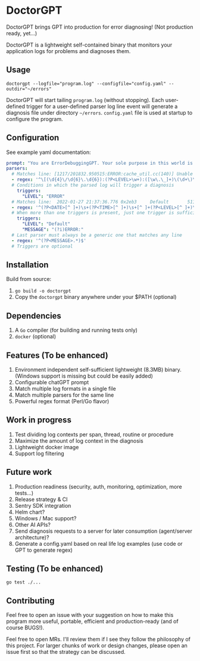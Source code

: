 # DoctorGPT
DoctorGPT brings GPT into production for error diagnosing!
(Not production ready, yet...)

DoctorGPT is a lightweight self-contained binary that monitors your application logs for problems and diagnoses them.

## Usage
`doctorgpt --logfile="program.log" --configfile="config.yaml" --outdir="~/errors"`

DoctorGPT will start tailing `program.log` (without stopping). Each user-defined trigger for a user-defined parser log line event will generate a diagnosis file under directory `~/errors`. `config.yaml` file is used at startup to configure the program.

## Configuration
See example yaml documentation:
```yaml
prompt: "You are ErrorDebuggingGPT. Your sole purpose in this world is to help software engineers by diagnosing software system errors and bugs that can occur in any type of computer system. The message following the first line containing \"ERROR:\" up until the end of the prompt is a computer error no more and no less. It is your job to try to diagnose and fix what went wrong. Ready?\nERROR:\n$ERROR"
parsers:
  # Matches line: [1217/201832.950515:ERROR:cache_util.cc(140)] Unable to move cache folder GPUCache to old_GPUCache_000
  - regex: '^\[(\d{4}\/\d{6}\.\d{6}):(?P<LEVEL>\w+):([\w\.\_]+)\(\d+\)\]\s+(?P<MESSAGE>.*)$'
  # Conditions in which the parsed log will trigger a diagnosis
    triggers:
      "LEVEL": "ERROR"
  # Matches line:  2022-01-27 21:37:36.776 0x2eb3     Default       511 photolibraryd: PLModelMigration.m:314   Creating sqlite error indicator file
  - regex: '^(?P<DATE>[^ ]+)\s+(?P<TIME>[^ ]+)\s+[^ ]+(?P<LEVEL>[^ ]+)\s+(?P<MESSAGE>.*)$'
  # When more than one triggers is present, just one trigger is sufficient to trigger a diagnosis
    triggers:
      "LEVEL": "Default"
      "MESSAGE": "(?i)ERROR:"
  # Last parser must always be a generic one that matches any line
  - regex: '^(?P<MESSAGE>.*)$'
  # Triggers are optional
```

## Installation
Build from source:
1. `go build -o doctorgpt`
2. Copy the `doctorgpt` binary anywhere under your $PATH (optional)

## Dependencies
1. A `Go` compiler (for building and running tests only)
2. `docker` (optional)

## Features (To be enhanced)
1. Environment independent self-sufficient lightweight (8.3MB) binary. (Windows support is missing but could be easily added)
2. Configurable chatGPT prompt
3. Match multiple log formats in a single file
4. Match multiple parsers for the same line
5. Powerful regex format (Perl/Go flavor)

## Work in progress
1. Test dividing log contexts per span, thread, routine or procedure
2. Maximize the amount of log context in the diagnosis
3. Lightweight docker image
4. Support log filtering

## Future work
1. Production readiness (security, auth, monitoring, optimization, more tests...)
2. Release strategy & CI
3. Sentry SDK integration
4. Helm chart?
5. Windows / Mac support?
6. Other AI APIs?
7. Send diagnosis requests to a server for later consumption (agent/server architecture)?
8. Generate a config.yaml based on real life log examples (use code or GPT to generate regex)

## Testing (To be enhanced)
`go test ./...`

## Contributing
Feel free to open an issue with your suggestion on how to make this program more useful, portable, efficient and production-ready (and of course BUGS!).

Feel free to open MRs. I'll review them if I see they follow the philosophy of this project. For larger chunks of work or design changes, please open an issue first so that the strategy can be discussed.
